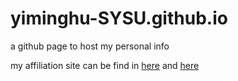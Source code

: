 # yiminghu-SYSU.github.io
a github page to host my personal info

my affiliation site can be find in [here](http://spa.sysu.edu.cn/cn/faculty/466) and [here](http://spa.sysu.edu.cn/cn/faculty/466)
